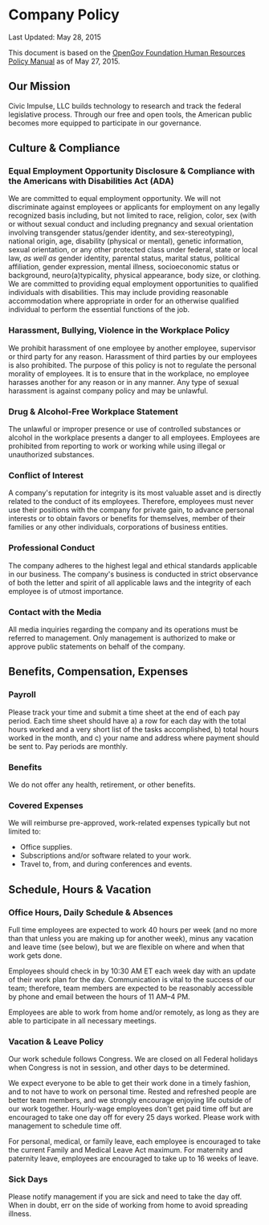 # Company Policy

Last Updated: May 28, 2015

This document is based on the [OpenGov Foundation Human Resources Policy Manual](https://raw.githubusercontent.com/opengovfoundation/hr-manual/master/markdown/manual.md) as of May 27, 2015.

## Our Mission

Civic Impulse, LLC builds technology to research and track the federal legislative process. Through our free and open tools, the American public becomes more equipped to participate in our governance.

## Culture & Compliance

### Equal Employment Opportunity Disclosure & Compliance with the Americans with Disabilities Act (ADA)

We are committed to equal employment opportunity.  We will not discriminate against employees or applicants for employment on any legally recognized basis including, but not limited to race, religion, color, sex (with or without sexual conduct and including pregnancy and sexual orientation involving transgender status/gender identity, and sex-stereotyping), national origin, age, disability (physical or mental), genetic information, sexual orientation, or any other protected class under federal, state or local law, *as well as* gender identity, parental status, marital status, political affiliation, gender expression, mental illness, socioeconomic status or background, neuro(a)typicality, physical appearance, body size, or clothing.  We are committed to providing equal employment opportunities to qualified individuals with disabilities.  This may include providing reasonable accommodation where appropriate in order for an otherwise qualified individual to perform the essential functions of the job.

### Harassment, Bullying, Violence in the Workplace Policy
We prohibit harassment of one employee by another employee, supervisor or third party for any reason.  Harassment of third parties by our employees is also prohibited.  The purpose of this policy is not to regulate the personal morality of employees.  It is to ensure that in the workplace, no employee harasses another for any reason or in any manner.  Any type of sexual harassment is against company policy and may be unlawful.

### Drug & Alcohol-Free Workplace Statement
The unlawful or improper presence or use of controlled substances or alcohol in the workplace presents a danger to all employees.  Employees are prohibited from reporting to work or working while using illegal or unauthorized substances.

### Conflict of Interest
A company's reputation for integrity is its most valuable asset and is directly related to the conduct of its employees.  Therefore, employees must never use their positions with the company for private gain, to advance personal interests or to obtain favors or benefits for themselves, member of their families or any other individuals, corporations of business entities.

### Professional Conduct
The company adheres to the highest legal and ethical standards applicable in our business.  The company's business is conducted in strict observance of both the letter and spirit of all applicable laws and the integrity of each employee is of utmost importance.

### Contact with the Media
All media inquiries regarding the company and its operations must be referred to management.  Only management is authorized to make or approve public statements on behalf of the company.



## Benefits, Compensation, Expenses

### Payroll
Please track your time and submit a time sheet at the end of each pay period. Each time sheet should have a) a row for each day with the total hours worked and a very short list of the tasks accomplished, b) total hours worked in the month, and c) your name and address where payment should be sent to. Pay periods are monthly.

### Benefits
We do not offer any health, retirement, or other benefits.

### Covered Expenses
We will reimburse pre-approved, work-related expenses typically but not limited to:

* Office supplies.
* Subscriptions and/or software related to your work.
* Travel to, from, and during conferences and events.

## Schedule, Hours & Vacation

### Office Hours, Daily Schedule & Absences

Full time employees are expected to work 40 hours per week (and no more than that unless you are making up for another week), minus any vacation and leave time (see below), but we are flexible on where and when that work gets done.

Employees should check in by 10:30 AM ET each week day with an update of their work plan for the day. Communication is vital to the success of our team; therefore, team members are expected to be reasonably accessible by phone and email between the hours of 11 AM–4 PM.

Employees are able to work from home and/or remotely, as long as they are able to participate in all necessary meetings.

### Vacation & Leave Policy

Our work schedule follows Congress. We are closed on all Federal holidays when Congress is not in session, and other days to be determined.

We expect everyone to be able to get their work done in a timely fashion, and to not have to work on personal time.  Rested and refreshed people are better team members, and we strongly encourage enjoying life outside of our work together. Hourly-wage employees don't get paid time off but are encouraged to take one day off for every 25 days worked. Please work with management to schedule time off.

For personal, medical, or family leave, each employee is encouraged to take the current Family and Medical Leave Act maximum. For maternity and paternity leave, employees are encouraged to take up to 16 weeks of leave.

### Sick Days

Please notify management if you are sick and need to take the day off. When in doubt, err on the side of working from home to avoid spreading illness.
